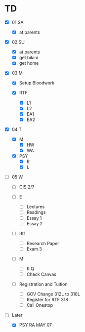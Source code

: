 # TD 

- [x] 01 SA 
  - [x] at parents
  
- [x] 02 SU 
  - [x] at parents 
  - [x] get bikini
  - [x] get home
  
- [x] 03 M 
  - [x] Setup Bloodwork
  
  - [x] RTF
    - [x] L1
	- [x] L2
	- [x] EA1
	- [x] EA2
 
- [x] 04 T 

  - [x] M
	- [x] HW
	- [x] WA

  - [x] PSY 
    - [x] R
	- [x] L 
	
- [ ] 05 W

  - [ ] CIS 2/7
  
  - [ ] E 
    - [ ] Lectures
	- [ ] Readings
    - [ ] Essay 1
	- [ ] Essay 2
	
  - [ ] Rtf 
    - [ ] Research Paper 
	- [ ] Exam 3
	
  - [ ] M
    - [ ] R Q
	- [ ] Check Canvas

  - [ ] Registration and Tuition
    - [ ] GOV Change 312L to 310L
    - [ ] Register for RTF 318
	- [ ] Call Onestop 

- [ ] Later
  - [x] PSY RA MAY 07
